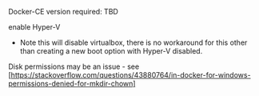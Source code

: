 Docker-CE version required: TBD

enable Hyper-V 
- Note this will disable virtualbox, there is no workaround for this other than creating a new boot option with Hyper-V disabled.

Disk permissions may be an issue - see [https://stackoverflow.com/questions/43880764/in-docker-for-windows-permissions-denied-for-mkdir-chown] 

